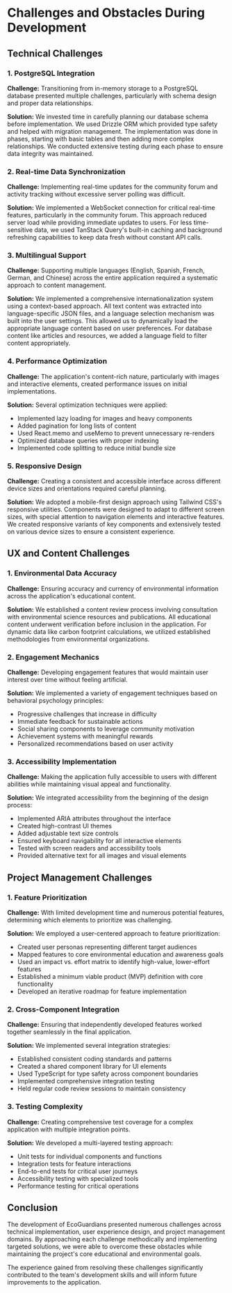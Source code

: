 # Challenges and Obstacles During Development

## Technical Challenges

### 1. PostgreSQL Integration
**Challenge:** Transitioning from in-memory storage to a PostgreSQL database presented multiple challenges, particularly with schema design and proper data relationships.

**Solution:** We invested time in carefully planning our database schema before implementation. We used Drizzle ORM which provided type safety and helped with migration management. The implementation was done in phases, starting with basic tables and then adding more complex relationships. We conducted extensive testing during each phase to ensure data integrity was maintained.

### 2. Real-time Data Synchronization
**Challenge:** Implementing real-time updates for the community forum and activity tracking without excessive server polling was difficult.

**Solution:** We implemented a WebSocket connection for critical real-time features, particularly in the community forum. This approach reduced server load while providing immediate updates to users. For less time-sensitive data, we used TanStack Query's built-in caching and background refreshing capabilities to keep data fresh without constant API calls.

### 3. Multilingual Support
**Challenge:** Supporting multiple languages (English, Spanish, French, German, and Chinese) across the entire application required a systematic approach to content management.

**Solution:** We implemented a comprehensive internationalization system using a context-based approach. All text content was extracted into language-specific JSON files, and a language selection mechanism was built into the user settings. This allowed us to dynamically load the appropriate language content based on user preferences. For database content like articles and resources, we added a language field to filter content appropriately.

### 4. Performance Optimization
**Challenge:** The application's content-rich nature, particularly with images and interactive elements, created performance issues on initial implementations.

**Solution:** Several optimization techniques were applied:
- Implemented lazy loading for images and heavy components
- Added pagination for long lists of content
- Used React.memo and useMemo to prevent unnecessary re-renders
- Optimized database queries with proper indexing
- Implemented code splitting to reduce initial bundle size

### 5. Responsive Design
**Challenge:** Creating a consistent and accessible interface across different device sizes and orientations required careful planning.

**Solution:** We adopted a mobile-first design approach using Tailwind CSS's responsive utilities. Components were designed to adapt to different screen sizes, with special attention to navigation elements and interactive features. We created responsive variants of key components and extensively tested on various device sizes to ensure a consistent experience.

## UX and Content Challenges

### 1. Environmental Data Accuracy
**Challenge:** Ensuring accuracy and currency of environmental information across the application's educational content.

**Solution:** We established a content review process involving consultation with environmental science resources and publications. All educational content underwent verification before inclusion in the application. For dynamic data like carbon footprint calculations, we utilized established methodologies from environmental organizations.

### 2. Engagement Mechanics
**Challenge:** Developing engagement features that would maintain user interest over time without feeling artificial.

**Solution:** We implemented a variety of engagement techniques based on behavioral psychology principles:
- Progressive challenges that increase in difficulty
- Immediate feedback for sustainable actions
- Social sharing components to leverage community motivation
- Achievement systems with meaningful rewards
- Personalized recommendations based on user activity

### 3. Accessibility Implementation
**Challenge:** Making the application fully accessible to users with different abilities while maintaining visual appeal and functionality.

**Solution:** We integrated accessibility from the beginning of the design process:
- Implemented ARIA attributes throughout the interface
- Created high-contrast UI themes
- Added adjustable text size controls
- Ensured keyboard navigability for all interactive elements
- Tested with screen readers and accessibility tools
- Provided alternative text for all images and visual elements

## Project Management Challenges

### 1. Feature Prioritization
**Challenge:** With limited development time and numerous potential features, determining which elements to prioritize was challenging.

**Solution:** We employed a user-centered approach to feature prioritization:
- Created user personas representing different target audiences
- Mapped features to core environmental education and awareness goals
- Used an impact vs. effort matrix to identify high-value, lower-effort features
- Established a minimum viable product (MVP) definition with core functionality
- Developed an iterative roadmap for feature implementation

### 2. Cross-Component Integration
**Challenge:** Ensuring that independently developed features worked together seamlessly in the final application.

**Solution:** We implemented several integration strategies:
- Established consistent coding standards and patterns
- Created a shared component library for UI elements
- Used TypeScript for type safety across component boundaries
- Implemented comprehensive integration testing
- Held regular code review sessions to maintain consistency

### 3. Testing Complexity
**Challenge:** Creating comprehensive test coverage for a complex application with multiple integration points.

**Solution:** We developed a multi-layered testing approach:
- Unit tests for individual components and functions
- Integration tests for feature interactions
- End-to-end tests for critical user journeys
- Accessibility testing with specialized tools
- Performance testing for critical operations

## Conclusion

The development of EcoGuardians presented numerous challenges across technical implementation, user experience design, and project management domains. By approaching each challenge methodically and implementing targeted solutions, we were able to overcome these obstacles while maintaining the project's core educational and environmental goals.

The experience gained from resolving these challenges significantly contributed to the team's development skills and will inform future improvements to the application.
